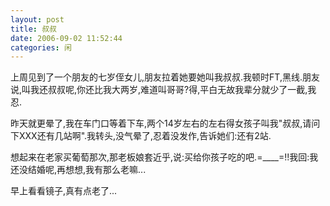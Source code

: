 ```yaml
---
layout: post
title: 叔叔 
date: 2006-09-02 11:52:44
categories: 闲
---
```

上周见到了一个朋友的七岁侄女儿,朋友拉着她要她叫我叔叔.我顿时FT,黑线.朋友说,叫我还叔叔呢,你还比我大两岁,难道叫哥哥?得,平白无故我辈分就少了一截,我忍.

昨天就更晕了,我在车门口等着下车,两个14岁左右的左右得女孩子叫我"叔叔,请问下XXX还有几站啊".我转头,没气晕了,忍着没发作,告诉她们:还有2站.

想起来在老家买葡萄那次,那老板娘套近乎,说:买给你孩子吃的吧.=____=!!我回:我还没结婚呢,再想想,我有那么老嘛...


早上看看镜子,真有点老了...
